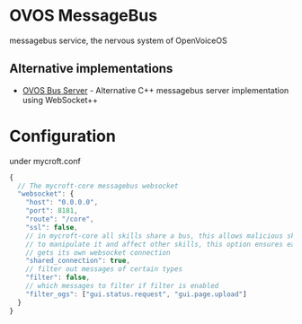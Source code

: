 # OVOS MessageBus

messagebus service, the nervous system of OpenVoiceOS

## Alternative implementations

- [OVOS Bus Server](https://github.com/OpenVoiceOS/ovos-bus-server/) - Alternative C++ messagebus server implementation using WebSocket++


# Configuration

under mycroft.conf

```javascript
{
  // The mycroft-core messagebus websocket
  "websocket": {
    "host": "0.0.0.0",
    "port": 8181,
    "route": "/core",
    "ssl": false,
    // in mycroft-core all skills share a bus, this allows malicious skills
    // to manipulate it and affect other skills, this option ensures each skill
    // gets its own websocket connection
    "shared_connection": true,
    // filter out messages of certain types
    "filter": false,
    // which messages to filter if filter is enabled
    "filter_ogs": ["gui.status.request", "gui.page.upload"]
  }
}
```